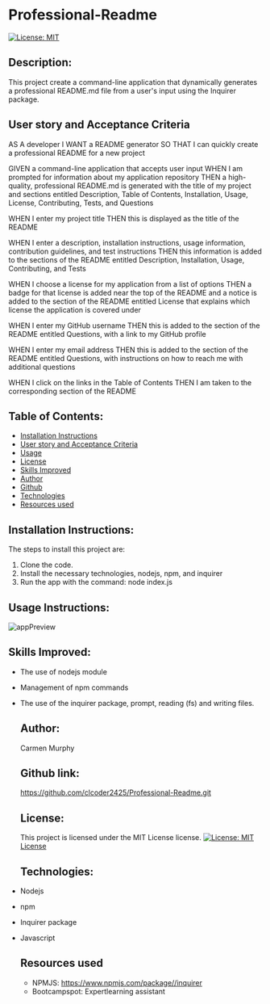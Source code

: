 # Professional-Readme
 [![License: MIT](https://img.shields.io/badge/License-MIT-yellow.svg)](https://opensource.org/licenses/MIT)
  ## Description:
 This project create a command-line application that dynamically generates a professional README.md file from a user's input using the Inquirer package.

 ## User story and Acceptance Criteria
 AS A developer
I WANT a README generator
SO THAT I can quickly create a professional README for a new project

GIVEN a command-line application that accepts user input
WHEN I am prompted for information about my application repository
THEN a high-quality, professional README.md is generated with the title of my project and sections entitled Description, Table of Contents, Installation, Usage, License, Contributing, Tests, and Questions

WHEN I enter my project title THEN this is displayed as the title of the README

WHEN I enter a description, installation instructions, usage information, contribution guidelines, and test instructions
THEN this information is added to the sections of the README entitled Description, Installation, Usage, Contributing, and Tests

WHEN I choose a license for my application from a list of options
THEN a badge for that license is added near the top of the README and a notice is added to the section of the README entitled License that explains which license the application is covered under

WHEN I enter my GitHub username THEN this is added to the section of the README entitled Questions, with a link to my GitHub profile

WHEN I enter my email address THEN this is added to the section of the README entitled Questions, with instructions on how to reach me with additional questions

WHEN I click on the links in the Table of Contents THEN I am taken to the corresponding section of the README

  ## Table of Contents:
  - [Installation Instructions](#Installation-Instructions)
 -  [User story and Acceptance Criteria](#user-story-and-acceptance-criteria)
  - [Usage](#Usage-Instructions)
  - [License](#License)
  - [Skills Improved](#Skills-Improved)
  - [Author](#Author)
  - [Github](#github-link)
  - [Technologies](#Technologies)
  - [Resources used](#Resources-used)

  ## Installation Instructions:
  The steps to install this project are: 
  1. Clone the code. 
  2. Install the necessary technologies, nodejs, npm, and inquirer
  3. Run the app with the command: node index.js

  ## Usage Instructions:
  ![appPreview](./images/readme_screenshot.JPG)

  ## Skills Improved:
- The use of nodejs module
- Management of npm commands
- The use of the inquirer package, prompt, reading (fs) and writing files.

  ## Author: 
  Carmen Murphy

  ## Github link:
  https://github.com/clcoder2425/Professional-Readme.git

  ## License:
  This project is licensed under the MIT License license. 
  [![License: MIT](https://img.shields.io/badge/License-MIT-yellow.svg)](https://opensource.org/licenses/MIT)   
    [License](#license)
  ## Technologies:
- Nodejs
- npm
- Inquirer package
- Javascript
  ## Resources used
  - NPMJS: https://www.npmjs.com/package//inquirer
  - Bootcampspot: Expertlearning assistant